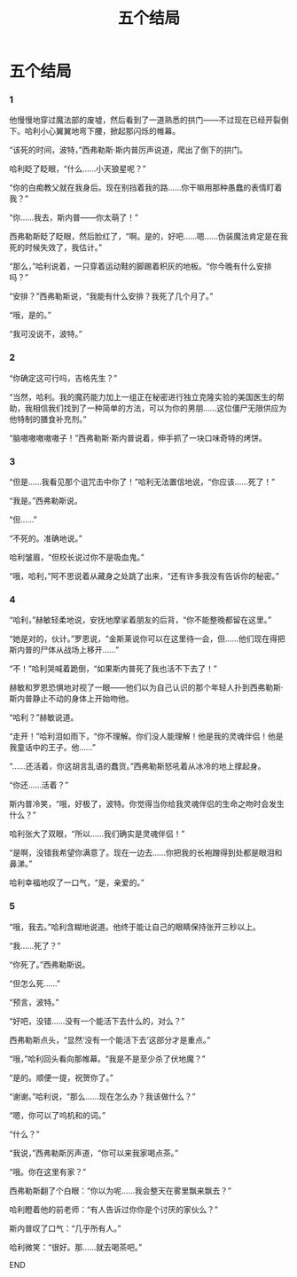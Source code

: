 ﻿---
title: 五个结局
fandom: 哈利波特
characters: 哈利·波特/西弗勒斯·斯内普
rating: Teen+
excerpt: 五个对 Snarry Fans 来说不至于毁了这个系列的结局……
source: Five Ways... by Beth H
sourcelink: https://archiveofourown.org/works/47507
---

# 五个结局



### 1

他慢慢地穿过魔法部的废墟，然后看到了一道熟悉的拱门——不过现在已经开裂倒下。哈利小心翼翼地弯下腰，掀起那闪烁的帷幕。

“该死的时间，波特，”西弗勒斯·斯内普厉声说道，爬出了倒下的拱门。

哈利眨了眨眼，“什么……小天狼星呢？”

“你的白痴教父就在我身后。现在别挡着我的路……你干嘛用那种愚蠢的表情盯着我？”

“你……我去，斯内普——你太萌了！”

西弗勒斯眨了眨眼，然后脸红了，“啊。是的，好吧……嗯……伪装魔法肯定是在我死的时候失效了，我估计。”

“那么，”哈利说着，一只穿着运动鞋的脚踢着积灰的地板。“你今晚有什么安排吗？”

“安排？”西弗勒斯说，“我能有什么安排？我死了几个月了。”

“哦，是的。”

“我可没说不，波特。”



### 2

“你确定这可行吗，吉格先生？”

“当然，哈利。我的魔药能力加上一组正在秘密进行独立克隆实验的美国医生的帮助，我相信我们找到了一种简单的方法，可以为你的男朋……这位僵尸无限供应为他特制的膳食补充剂。”

“脑嗷嗷嗷嗷嗷子！”西弗勒斯·斯内普说着，伸手抓了一块口味奇特的烤饼。



### 3

“但是……我看见那个诅咒击中你了！”哈利无法置信地说，“你应该……死了！”

“我是。”西弗勒斯说。

“但……”

“不死的。准确地说。”

哈利皱眉，“但校长说过你不是吸血鬼。”

“哦，哈利，”阿不思说着从藏身之处跳了出来，“还有许多我没有告诉你的秘密。”



### 4

“哈利，”赫敏轻柔地说，安抚地摩挲着朋友的后背，“你不能整晚都留在这里。”

“她是对的，伙计。”罗恩说，“金斯莱说你可以在这里待一会，但……他们现在得把斯内普的尸体从战场上移开……”

“不！”哈利哭喊着跪倒，“如果斯内普死了我也活不下去了！”

赫敏和罗恩恐惧地对视了一眼——他们以为自己认识的那个年轻人扑到西弗勒斯·斯内普静止不动的身体上开始吻他。

“哈利？”赫敏说道。

“走开！”哈利泪如雨下，“你不理解。你们没人能理解！他是我的灵魂伴侣！他是我童话中的王子。他……”

“……还活着，你这胡言乱语的蠢货。”西弗勒斯怒吼着从冰冷的地上撑起身。

“你还……活着？”

斯内普冷笑，“哦，好极了，波特。你觉得当你给我灵魂伴侣的生命之吻时会发生什么？”

哈利张大了双眼，“所以……我们确实是灵魂伴侣！”

“是啊，没错我希望你满意了。现在一边去……你把我的长袍蹭得到处都是眼泪和鼻涕。”

哈利幸福地叹了一口气，“是，亲爱的。”



### 5

“哦，我去。”哈利含糊地说道。他终于能让自己的眼睛保持张开三秒以上。

“我……死了？”

“你死了。”西弗勒斯说。

“但怎么死……”

“预言，波特。”

“好吧，没错……没有一个能活下去什么的，对么？”

西弗勒斯点头，“显然‘没有一个能活下去’这部分才是重点。”

“哦，”哈利回头看向那帷幕。“我是不是至少杀了伏地魔？”

“是的。顺便一提，祝贺你了。”

“谢谢。”哈利说，“那么……现在怎么办？我该做什么？”

“嗯，你可以了呜机和的词。”

“什么？”

“我说，”西弗勒斯厉声道，“你可以来我家喝点茶。”

“哦。你在这里有家？” 

西弗勒斯翻了个白眼：“你以为呢……我会整天在雾里飘来飘去？”

哈利瞪着他的前老师：“有人告诉过你你是个讨厌的家伙么？”

斯内普叹了口气：“几乎所有人。”

哈利微笑：“很好。那……就去喝茶吧。”



END
